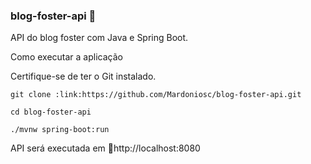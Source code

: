 ### blog-foster-api :maple_leaf:

API do blog foster com Java e Spring Boot.

Como executar a aplicação

Certifique-se de ter o Git instalado.

`git clone :link:https://github.com/Mardoniosc/blog-foster-api.git`

`cd blog-foster-api`

`./mvnw spring-boot:run`

API será executada em :link:http://localhost:8080
